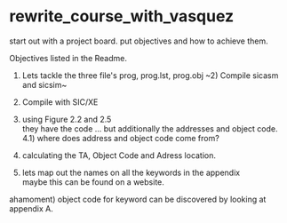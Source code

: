 # rewrite_course_with_vasquez
start out with a project board. put objectives and how to achieve them.

Objectives listed in the Readme.
1) Lets tackle the three file's prog, prog.lst, prog.obj
~2) Compile sicasm and sicsim~
3) Compile with SIC/XE
4) using Figure 2.2 and 2.5 <br> they have the code ... but additionally the addresses and object code.<br>4.1) where does address and object code come from?
5) calculating the TA, Object Code and Adress location. 

6) lets map out the names on all the keywords in the appendix <br>maybe this can be found on a website.


ahamoment) object code for keyword can be discovered by looking at appendix A.
